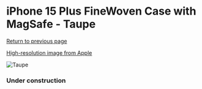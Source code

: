 # iPhone 15 Plus FineWoven Case with MagSafe - Taupe

[Return to previous page](/iphone_15)

[High-resolution image from Apple](https://store.storeimages.cdn-apple.com/8756/as-images.apple.com/is/MT473?wid=4500&hei=4500&fmt=png)

<div style="width: 384px"><img src="/everyphone/MT473.png" alt="Taupe"></div>

### Under construction
